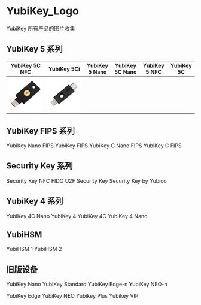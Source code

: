 # YubiKey_Logo
YubiKey 所有产品的图片收集

## YubiKey 5 系列

YubiKey 5C NFC|YubiKey 5Ci|YubiKey 5 Nano|YubiKey 5C Nano|YubiKey 5 NFC|YubiKey 5C
--------------|-----------|--------------|---------------|-------------|----------
![YubiKey 5C NFC](/Logos/YubiKey-5C-NFC.png)|![YubiKey 5Ci](/Logos/YubiKey-5Ci.png)

## YubiKey FIPS 系列

YubiKey Nano FIPS	YubiKey FIPS	YubiKey C Nano FIPS	YubiKey C FIPS

## Security Key 系列

Security Key NFC	FIDO U2F Security Key	Security Key by Yubico

## YubiKey 4 系列

YubiKey 4C Nano	YubiKey 4	YubiKey 4C	YubiKey 4 Nano

## YubiHSM

YubiHSM 1	YubiHSM 2

## 旧版设备

YubiKey Nano	YubiKey Standard	YubiKey Edge-n	YubiKey NEO-n

YubiKey Edge	YubiKey NEO	Yubikey Plus	Yubikey VIP
